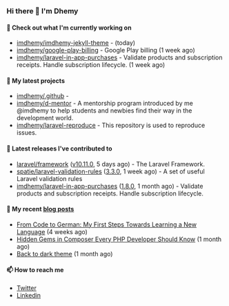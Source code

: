 ### Hi there 👋 I'm Dhemy

#### 👷 Check out what I'm currently working on

- [imdhemy/imdhemy-jekyll-theme](https://github.com/imdhemy/imdhemy-jekyll-theme) -  (today)
- [imdhemy/google-play-billing](https://github.com/imdhemy/google-play-billing) - Google Play billing (1 week ago)
- [imdhemy/laravel-in-app-purchases](https://github.com/imdhemy/laravel-in-app-purchases) - Validate products and subscription receipts. Handle subscription lifecycle. (1 week ago)

#### 🌱 My latest projects

- [imdhemy/.github](https://github.com/imdhemy/.github) - 
- [imdhemy/d-mentor](https://github.com/imdhemy/d-mentor) - A mentorship program introduced by me @imdhemy to help students and newbies find their way in the development world.
- [imdhemy/laravel-reproduce](https://github.com/imdhemy/laravel-reproduce) - This repository is used to reproduce issues.

#### 🔭 Latest releases I've contributed to

- [laravel/framework](https://github.com/laravel/framework) ([v10.11.0](https://github.com/laravel/framework/releases/tag/v10.11.0), 5 days ago) - The Laravel Framework.
- [spatie/laravel-validation-rules](https://github.com/spatie/laravel-validation-rules) ([3.3.0](https://github.com/spatie/laravel-validation-rules/releases/tag/3.3.0), 1 week ago) - A set of useful Laravel validation rules
- [imdhemy/laravel-in-app-purchases](https://github.com/imdhemy/laravel-in-app-purchases) ([1.8.0](https://github.com/imdhemy/laravel-in-app-purchases/releases/tag/1.8.0), 1 month ago) - Validate products and subscription receipts. Handle subscription lifecycle.

#### 📜 My recent [blog posts](https://imdhemy.com/)

- [From Code to German: My First Steps Towards Learning a New Language](https://imdhemy.com/blog/germany/from-code-to-german.html) (4 weeks ago)
- [Hidden Gems in Composer Every PHP Developer Should Know](https://imdhemy.com/blog/php/hidden-gems-in-composer.html) (1 month ago)
- [Back to dark theme](https://imdhemy.com/blog/generic/back-to-dark-theme.html) (1 month ago)

#### 📫 How to reach me

- [Twitter](https://twitter.com/imdhemy)
- [Linkedin](https://linkedin.com/in/imdhemy)